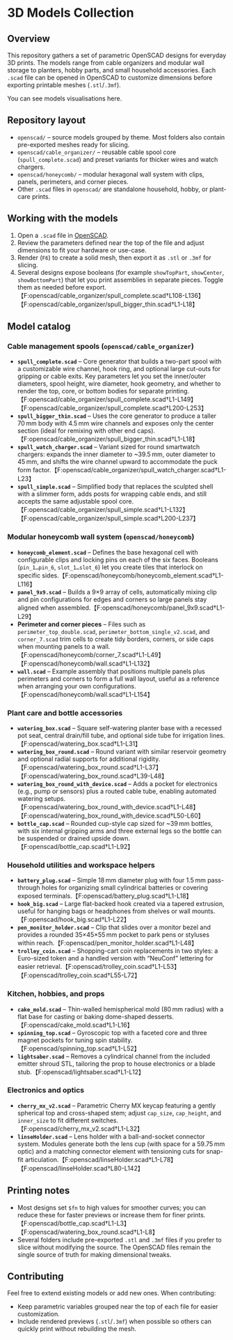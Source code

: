 # 3D Models Collection

## Overview
This repository gathers a set of parametric OpenSCAD designs for everyday 3D prints. The models range from cable organizers and modular wall storage to planters, hobby parts, and small household accessories. Each `.scad` file can be opened in OpenSCAD to customize dimensions before exporting printable meshes (`.stl`/`.3mf`).

You can see models visualisations here.

## Repository layout
- `openscad/` – source models grouped by theme. Most folders also contain pre-exported meshes ready for slicing.
- `openscad/cable_organizer/` – reusable cable spool core (`spull_complete.scad`) and preset variants for thicker wires and watch chargers.
- `openscad/honeycomb/` – modular hexagonal wall system with clips, panels, perimeters, and corner pieces.
- Other `.scad` files in `openscad/` are standalone household, hobby, or plant-care prints.

## Working with the models
1. Open a `.scad` file in [OpenSCAD](https://openscad.org/).
2. Review the parameters defined near the top of the file and adjust dimensions to fit your hardware or use-case.
3. Render (`F6`) to create a solid mesh, then export it as `.stl` or `.3mf` for slicing.
4. Several designs expose booleans (for example `showTopPart`, `showCenter`, `showBottomPart`) that let you print assemblies in separate pieces. Toggle them as needed before export.【F:openscad/cable_organizer/spull_complete.scad†L108-L136】【F:openscad/cable_organizer/spull_bigger_thin.scad†L1-L18】

## Model catalog

### Cable management spools (`openscad/cable_organizer`)
- **`spull_complete.scad`** – Core generator that builds a two-part spool with a customizable wire channel, hook ring, and optional large cut-outs for gripping or cable exits. Key parameters let you set the inner/outer diameters, spool height, wire diameter, hook geometry, and whether to render the top, core, or bottom bodies for separate printing.【F:openscad/cable_organizer/spull_complete.scad†L1-L149】【F:openscad/cable_organizer/spull_complete.scad†L200-L253】
- **`spull_bigger_thin.scad`** – Uses the core generator to produce a taller 70 mm body with 4.5 mm wire channels and exposes only the center section (ideal for remixing with other end caps).【F:openscad/cable_organizer/spull_bigger_thin.scad†L1-L18】
- **`spull_watch_charger.scad`** – Variant sized for round smartwatch chargers: expands the inner diameter to ~39.5 mm, outer diameter to 45 mm, and shifts the wire channel upward to accommodate the puck form factor.【F:openscad/cable_organizer/spull_watch_charger.scad†L1-L23】
- **`spull_simple.scad`** – Simplified body that replaces the sculpted shell with a slimmer form, adds posts for wrapping cable ends, and still accepts the same adjustable spool core.【F:openscad/cable_organizer/spull_simple.scad†L1-L132】【F:openscad/cable_organizer/spull_simple.scad†L200-L237】

### Modular honeycomb wall system (`openscad/honeycomb`)
- **`honeycomb_element.scad`** – Defines the base hexagonal cell with configurable clips and locking pins on each of the six faces. Booleans (`pin_1…pin_6`, `slot_1…slot_6`) let you create tiles that interlock on specific sides.【F:openscad/honeycomb/honeycomb_element.scad†L1-L116】
- **`panel_9x9.scad`** – Builds a 9×9 array of cells, automatically mixing clip and pin configurations for edges and corners so large panels stay aligned when assembled.【F:openscad/honeycomb/panel_9x9.scad†L1-L29】
- **Perimeter and corner pieces** – Files such as `perimeter_top_double.scad`, `perimeter_bottom_single_v2.scad`, and `corner_7.scad` trim cells to create tidy borders, corners, or side caps when mounting panels to a wall.【F:openscad/honeycomb/corner_7.scad†L1-L49】【F:openscad/honeycomb/wall.scad†L1-L132】
- **`wall.scad`** – Example assembly that positions multiple panels plus perimeters and corners to form a full wall layout, useful as a reference when arranging your own configurations.【F:openscad/honeycomb/wall.scad†L1-L154】

### Plant care and bottle accessories
- **`watering_box.scad`** – Square self-watering planter base with a recessed pot seat, central drain/fill tube, and optional side tube for irrigation lines.【F:openscad/watering_box.scad†L1-L31】
- **`watering_box_round.scad`** – Round variant with similar reservoir geometry and optional radial supports for additional rigidity.【F:openscad/watering_box_round.scad†L1-L37】【F:openscad/watering_box_round.scad†L39-L48】
- **`watering_box_round_with_device.scad`** – Adds a pocket for electronics (e.g., pump or sensors) plus a routed cable tube, enabling automated watering setups.【F:openscad/watering_box_round_with_device.scad†L1-L48】【F:openscad/watering_box_round_with_device.scad†L50-L60】
- **`bottle_cap.scad`** – Rounded cup-style cap sized for ~39 mm bottles, with six internal gripping arms and three external legs so the bottle can be suspended or drained upside down.【F:openscad/bottle_cap.scad†L1-L92】

### Household utilities and workspace helpers
- **`battery_plug.scad`** – Simple 18 mm diameter plug with four 1.5 mm pass-through holes for organizing small cylindrical batteries or covering exposed terminals.【F:openscad/battery_plug.scad†L1-L18】
- **`hook_big.scad`** – Large flat-backed hook created via a tapered extrusion, useful for hanging bags or headphones from shelves or wall mounts.【F:openscad/hook_big.scad†L1-L22】
- **`pen_monitor_holder.scad`** – Clip that slides over a monitor bezel and provides a rounded 35×45×55 mm pocket to park pens or styluses within reach.【F:openscad/pen_monitor_holder.scad†L1-L48】
- **`trolley_coin.scad`** – Shopping-cart coin replacements in two styles: a Euro-sized token and a handled version with “NeuConf” lettering for easier retrieval.【F:openscad/trolley_coin.scad†L1-L53】【F:openscad/trolley_coin.scad†L55-L72】

### Kitchen, hobbies, and props
- **`cake_mold.scad`** – Thin-walled hemispherical mold (80 mm radius) with a flat base for casting or baking dome-shaped desserts.【F:openscad/cake_mold.scad†L1-L16】
- **`spinning_top.scad`** – Gyroscopic top with a faceted core and three magnet pockets for tuning spin stability.【F:openscad/spinning_top.scad†L1-L52】
- **`lightsaber.scad`** – Removes a cylindrical channel from the included emitter shroud STL, tailoring the prop to house electronics or a blade stub.【F:openscad/lightsaber.scad†L1-L12】

### Electronics and optics
- **`cherry_mx_v2.scad`** – Parametric Cherry MX keycap featuring a gently spherical top and cross-shaped stem; adjust `cap_size`, `cap_height`, and `inner_size` to fit different switches.【F:openscad/cherry_mx_v2.scad†L1-L32】
- **`linseHolder.scad`** – Lens holder with a ball-and-socket connector system. Modules generate both the lens cup (with space for a 59.75 mm optic) and a matching connector element with tensioning cuts for snap-fit articulation.【F:openscad/linseHolder.scad†L1-L78】【F:openscad/linseHolder.scad†L80-L142】

## Printing notes
- Most designs set `$fn` to high values for smoother curves; you can reduce these for faster previews or increase them for finer prints.【F:openscad/bottle_cap.scad†L1-L3】【F:openscad/watering_box_round.scad†L1-L8】
- Several folders include pre-exported `.stl` and `.3mf` files if you prefer to slice without modifying the source. The OpenSCAD files remain the single source of truth for making dimensional tweaks.

## Contributing
Feel free to extend existing models or add new ones. When contributing:
- Keep parametric variables grouped near the top of each file for easier customization.
- Include rendered previews (`.stl`/`.3mf`) when possible so others can quickly print without rebuilding the mesh.
